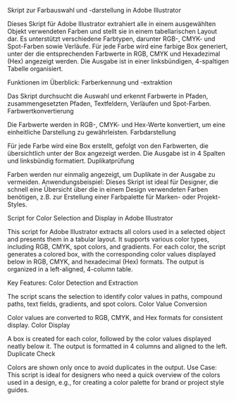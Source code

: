 Skript zur Farbauswahl und -darstellung in Adobe Illustrator

Dieses Skript für Adobe Illustrator extrahiert alle in einem ausgewählten Objekt verwendeten Farben und stellt sie in einem tabellarischen Layout dar. 
Es unterstützt verschiedene Farbtypen, darunter RGB-, CMYK- und Spot-Farben sowie Verläufe. Für jede Farbe wird eine farbige Box generiert, 
unter der die entsprechenden Farbwerte in RGB, CMYK und Hexadezimal (Hex) angezeigt werden. Die Ausgabe ist in einer linksbündigen, 4-spaltigen Tabelle organisiert.

Funktionen im Überblick:
Farberkennung und -extraktion

Das Skript durchsucht die Auswahl und erkennt Farbwerte in Pfaden, zusammengesetzten Pfaden, Textfeldern, Verläufen und Spot-Farben.
Farbwertkonvertierung

Die Farbwerte werden in RGB-, CMYK- und Hex-Werte konvertiert, um eine einheitliche Darstellung zu gewährleisten.
Farbdarstellung

Für jede Farbe wird eine Box erstellt, gefolgt von den Farbwerten, die übersichtlich unter der Box angezeigt werden. Die Ausgabe ist in 4 Spalten und linksbündig formatiert.
Duplikatprüfung

Farben werden nur einmalig angezeigt, um Duplikate in der Ausgabe zu vermeiden.
Anwendungsbeispiel:
Dieses Skript ist ideal für Designer, die schnell eine Übersicht über die in einem Design verwendeten Farben benötigen, z.B. zur Erstellung einer Farbpalette für Marken- oder Projekt-Styles.


Script for Color Selection and Display in Adobe Illustrator

This script for Adobe Illustrator extracts all colors used in a selected object and presents them in a tabular layout. 
It supports various color types, including RGB, CMYK, spot colors, and gradients. For each color, the script generates a colored box, 
with the corresponding color values displayed below in RGB, CMYK, and hexadecimal (Hex) formats. The output is organized in a left-aligned, 4-column table.

Key Features:
Color Detection and Extraction

The script scans the selection to identify color values in paths, compound paths, text fields, gradients, and spot colors.
Color Value Conversion

Color values are converted to RGB, CMYK, and Hex formats for consistent display.
Color Display

A box is created for each color, followed by the color values displayed neatly below it. The output is formatted in 4 columns and aligned to the left.
Duplicate Check

Colors are shown only once to avoid duplicates in the output.
Use Case:
This script is ideal for designers who need a quick overview of the colors used in a design, e.g., for creating a color palette for brand or project style guides.
